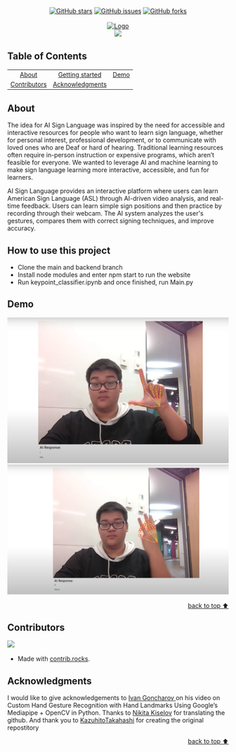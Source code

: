 <!-- Intro-->

<!--
* Thanks for reviewing my Project-README-Template! 
* 
* Read the comments for an easy step by step guide. Enjoy!
-->

<!-- Shields Section--> <!-- Optional -->

<!-- 
* Insert project shields and badges through this link https://shields.io/
* 
*
-->

<div align="center">
    <a href="https://github.com/imanoob1118/CTRL-HACK-DEL/stargazers"><img alt="GitHub stars" src="https://img.shields.io/github/stars/imanoob1118/CTRL-HACK-DEL?color=yellow&label=Project%20Stars&style=for-the-badge"></a>
    <a href="https://github.com/imanoob1118/CTRL-HACK-DEL/issues"><img alt="GitHub issues" src="https://img.shields.io/github/issues/imanoob1118/CTRL-HACK-DEL?color=brightgreen&label=issues&style=for-the-badge"></a>
    <a href="https://github.com/imanoob1118/CTRL-HACK-DEL/network"><img alt="GitHub forks" src="https://img.shields.io/github/forks/imanoob1118/CTRL-HACK-DEL?color=9cf&label=forks&style=for-the-badge"></a>
</div>
<br>


<!-- Logo Section  --> <!-- Required -->

<!--
* Insert your github profile URL in the <a> "href" attribute bellow (line-25)
* 
* Insert an image URL in the <img> "src" attribute bellow. (line-26)
-->
<div align="center">
    <a href="CTRL-HACK-DEL" target="_blank">
        <img src="https://user-images.githubusercontent.com/59213365/198116794-365cd9b5-e705-4111-a249-85ed713b9c87.jpg" 
        alt="Logo" height="300" width="auto">
    </a>
</div>


<!-- Project title 
* use a dynamic typing-SvG here https://readme-typing-svg.demolab.com/demo/
*
*  Instead you can type your project name after a # header
-->

<div align="center">
<img src="https://readme-typing-svg.demolab.com?font=Fira+Code&size=22&duration=4000&pause=5000&background=FFFFFF00&center=true&vCenter=true&multiline=true&width=435&lines=Sign-Language-AI-Model">
</div>

## Table of Contents<!-- Optional -->
<!-- 
* This section is optional, yet having a contents table 
* helps keeping your README readable and more professional.
* 
* If you are not familiar with HTML, no worries we all been there :D 
* Review learning resources to create anchor links. 
-->


<dev align="center">
<table align="center">
        <tr>
            <td><a href="#about">About</a></td>        
            <td><a href="#how-to-use-this-project">Getting started</td>
            <td><a href="#demo">Demo</a></td>
        </tr>
        <tr>
            <td><a href="#contributors">Contributors</a></td>
            <td><a href="#acknowledgments">Acknowledgments</a></td>
        </tr>
</table>
</dev>


## About
The idea for AI Sign Language was inspired by the need for accessible and interactive resources for people who want to learn sign language, whether for personal interest, professional development, or to communicate with loved ones who are Deaf or hard of hearing. Traditional learning resources often require in-person instruction or expensive programs, which aren’t feasible for everyone. We wanted to leverage AI and machine learning to make sign language learning more interactive, accessible, and fun for learners.

AI Sign Language provides an interactive platform where users can learn American Sign Language (ASL) through AI-driven video analysis, and real-time feedback. Users can learn simple sign positions and then practice by recording through their webcam. The AI system analyzes the user's gestures, compares them with correct signing techniques, and improve accuracy.

## How to use this project<!-- Required -->
<!-- 
* Here you may add information about how 
* 
* and why to use this project.
-->
- Clone the main and backend branch
- Install node modules and enter npm start to run the website
- Run keypoint_classifier.ipynb and once finished, run Main.py


## Demo<!-- Required -->
<!-- 
* You can add a demo here GH supports images/ GIFs/videos 
* 
* It's recommended to use GIFs as they are more dynamic
-->

![Demo Photo](src/photos/image.png)
![Demo Photo](src/photos/image2.png)


<!-- - Use this html element to create a back to top button. -->
<p align="right"><a href="#how-to-use-this-project">back to top ⬆️</a></p>

## Contributors<!-- Required -->
<!-- 
* Without contribution we wouldn't have open source. 

* 
* Generate github contributors Image here https://contrib.rocks/preview?repo=angular%2Fangular-ja
-->

<a href="https://github.com/imanoob1118/CTRL-HACK-DEL/graphs/contributors">
  <img src="https://contrib.rocks/image?repo=imanoob1118/CTRL-HACK-DEL" />
</a>

- Made with [contrib.rocks](https://contrib.rocks).


## Acknowledgments<!-- Optional -->
<!-- 
* Credit where it's do 
* 
* Feel free to share your inspiration sources, Stackoverflow questions, github repos, tools etc.
-->
I would like to give acknowledgements to <a href="https://www.youtube.com/watch?v=a99p_fAr6e4&list=PL0FM467k5KSyt5o3ro2fyQGt-6zRkHXRv"> Ivan Goncharov </a> on his video on Custom Hand Gesture Recognition with Hand Landmarks Using Google’s Mediapipe + OpenCV in Python. Thanks to <a href="https://github.com/kinivi/hand-gesture-recognition-mediapipe">Nikita Kiselov</a> for translating the github. And thank you to <a href="https://github.com/Kazuhito00/hand-gesture-recognition-using-mediapipe">KazuhitoTakahashi</a> for creating the original repostitory
 
<!-- - Use this html element to create a back to top button. -->
<p align="right"><a href="#how-to-use-this-project">back to top ⬆️</a></p>

